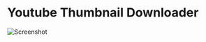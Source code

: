 # Youtube Thumbnail Downloader

![Screenshot](https://user-images.githubusercontent.com/73951075/178059270-b0f73226-2bfb-44cf-9fd1-8c775983f2b1.png)
